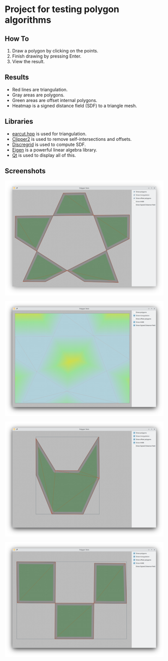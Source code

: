 # Project for testing polygon algorithms

## How To

1. Draw a polygon by clicking on the points.
2. Finish drawing by pressing Enter.
3. View the result.

## Results

- Red lines are triangulation.
- Gray areas are polygons.
- Green areas are offset internal polygons.
- Heatmap is a signed distance field (SDF) to a triangle mesh.

## Libraries

- [earcut.hpp](https://github.com/mapbox/earcut.hpp) is used for triangulation.
- [Clipper2](https://github.com/AngusJohnson/Clipper2) is used to remove self-intersections and offsets.
- [Discregrid](https://github.com/InteractiveComputerGraphics/Discregrid) is used to compute SDF.
- [Eigen](https://eigen.tuxfamily.org) is a powerful linear algebra library.
- [Qt](https://www.qt.io/) is used to display all of this.

## Screenshots

![Screenshot 1](screenshots/1.png)

![Screenshot 2](screenshots/2.png)

![Screenshot 3](screenshots/3.png)

![Screenshot 4](screenshots/4.png)
